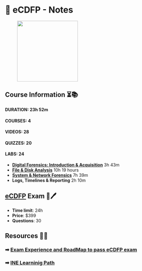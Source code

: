 
# 📝 eCDFP - Notes

<div align="left">

<figure><img src="https://security.ine.com/wp-content/uploads/2024/09/Cert-Badges-400x528.png" alt="" width="200"><figure>

</div>

## Course Information ⏳📚 <a href="#Course-info" id="Course-info"></a>

#### DURATION: **23h 52m** 
#### COURSES: **4**  
#### VIDEOS: **28** 
#### QUIZZES: **20** 
#### LABS: **24** 

* **​**[**Digital Forensics: Introduction & Acquisition**](https://github.com/XxrzxX/eCDFP-Notes/tree/main/Note/Data-Acquisition)  3h 43m
* [**File & Disk Analysis**](https://github.com/XxrzxX/eCDFP-Notes/tree/main/Note/Disk)  10h 19 hours
* [**System & Network Forensics**](https://github.com/XxrzxX/eCDFP-Notes/tree/main/Note/Windows-Forensics)  7h 39m 
* **​Logs, Timelines & Reporting**  2h 10m 

## ​[eCDFP](https://my.ine.com/CyberSecurity/learning-paths/54d03ae9-f161-4c34-85d1-ed4007d83f11/digital-forensics-professional?_gl=1%2a1hwsc79%2a_gcl_au%2aMzI5ODkyMzcuMTczNDU2MTYyNQ..%2a_ga%2aMzkzNDIwMjAzLjE3MzQ1NjE2MjU.%2a_ga_EQZTB17YGQ%2aMTczNDU2MTYyNC4xLjAuMTczNDU2MTYzMS41My4wLjEzOTMzMTAwMDQ.) Exam 📄🖊️ 

* **Time limit**: 24h 
* **Price**: $399 
* **Questions**: 30

## Resources 📑📘

### ➡ [Exam Experience and RoadMap to pass eCDFP exam ](roadmap-and-my-experience.md) 
### ➡ [INE Learninig Path](https://my.ine.com/CyberSecurity/learning-paths/54d03ae9-f161-4c34-85d1-ed4007d83f11/digital-forensics-professional?_gl=1%2a1hwsc79%2a_gcl_au%2aMzI5ODkyMzcuMTczNDU2MTYyNQ..%2a_ga%2aMzkzNDIwMjAzLjE3MzQ1NjE2MjU.%2a_ga_EQZTB17YGQ%2aMTczNDU2MTYyNC4xLjAuMTczNDU2MTYzMS41My4wLjEzOTMzMTAwMDQ.)


